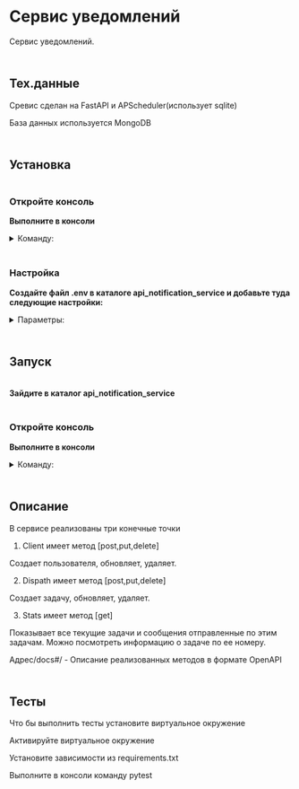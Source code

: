 # Сервис уведомлений
Сервис уведомлений.

## <br><b>Тех.данные</b>

Сревис сделан на FastAPI и APScheduler(использует sqlite)

База данных используется MongoDB

## <br><b>Установка</b>

### <br><b>Откройте консоль</b>

<b>Выполните в консоли</b>             
    <details><summary> Команду: </summary>
```
git clone https://github.com/IgV52/api_notification_service.git
```
</details>

### <br><b>Настройка</b>

<b>Создайте файл .env в каталоге api_notification_service и добавьте туда следующие настройки:</b>
    <details>
    <summary> Параметры: </summary></b>
```

MONGO_URL = адрес базы данных [можно создать бд тут -> (https://www.mongodb.com/cloud/atlas/register)]
URL_MSG_SEND = адрес внешнего сервиса
TOKEN = токен для доступа к внешнему сервису

```
</details>

## <br><b>Запуск</b>

<br><b>Зайдите в каталог api_notification_service</b>

### <br><b>Откройте консоль</b>

<b>Выполните в консоли</b>             
    <details><summary> Команду: </summary>
```
docker-compose up --build
```
</details>

## <br><b>Описание</b>

В сервисе реализованы три конечные точки

1. Client имеет метод [post,put,delete]

Создает пользователя, обновляет, удаляет.

2. Dispath имеет метод [post,put,delete]

Создает задачу, обновляет, удаляет.

3. Stats имеет метод [get]

Показывает все текущие задачи и сообщения отправленные по этим задачам.
Можно посмотреть информацию о задаче по ее номеру.

Адреc/docs#/ - Описание реализованных методов в формате OpenAPI

## <br><b>Тесты</b>

Что бы выполнить тесты установите виртуальное окружение

Активируйте виртуальное окружение

Установите зависимости из requirements.txt

Выполните в консоли команду pytest
